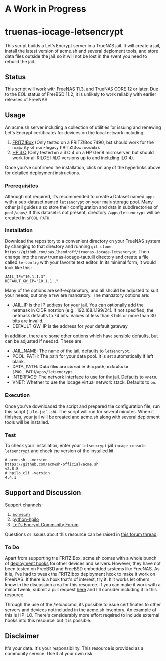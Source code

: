 # A Work in Progress
# truenas-iocage-letsencrypt
This script builds a Let's Encrypt server in a TrueNAS jail. It will create a jail, install the latest version of acme.sh and several deploment tools, and store data files outside the jail, so it will not be lost in the event you need to rebuild the jail.  

## Status
This script will work with FreeNAS 11.3, and TrueNAS CORE 12 or later. Due to the EOL status of FreeBSD 11.2, it is unlikely to work reliably with earlier releases of FreeNAS.

## Usage
An acme.sh server including a collection of utilities for issuing and renewing Let's Encrypt certificates for devices on the local network including:
1. [FRITZ!Box]() (Only tested on a FRITZ!Box 7490, but should work for the majority of non-legacy FRITZ!Box models).
2. [HP iLO]() (Only tested on a iLO 4 on a HP Gen8 microserver, but should work for all RILOE II/iLO versions up to and including iLO 4).

Once you've confirmed the installation, click on any of the hyperlinks above for detailed deployment instructions.

### Prerequisites

Although not required, it's recommended to create a Dataset named `apps` with a sub-dataset named `letsencrypt` on your main storage pool.  Many other jail guides also store their configuration and data in subdirectories of `pool/apps/` If this dataset is not present, directory `/apps/letsencrypt` will be created in `$POOL_PATH`.

### Installation

Download the repository to a convenient directory on your TrueNAS system by changing to that directory and running `git clone https://github.com/basilhendroff/truenas-iocage-letsencrypt`. Then change into the new truenas-iocage-tautulli directory and create a file called `le-config` with your favorite text editor. In its minimal form, it would look like this:

```
JAIL_IP="10.1.1.3"
DEFAULT_GW_IP="10.1.1.1"
```

Many of the options are self-explanatory, and all should be adjusted to suit your needs, but only a few are mandatory. The mandatory options are:

- JAIL_IP is the IP address for your jail. You can optionally add the netmask in CIDR notation (e.g., 192.168.1.199/24). If not specified, the netmask defaults to 24 bits. Values of less than 8 bits or more than 30 bits are invalid.
- DEFAULT_GW_IP is the address for your default gateway

In addition, there are some other options which have sensible defaults, but can be adjusted if needed. These are:

- JAIL_NAME: The name of the jail, defaults to `letsencrypt`.
- POOL_PATH: The path for your data pool. It is set automatically if left blank.
- DATA_PATH: Data files are stored in this path; defaults to `$POOL_PATH/apps/letsencrypt`.
- INTERFACE: The network interface to use for the jail. Defaults to `vnet0`.
- VNET: Whether to use the iocage virtual network stack. Defaults to `on`.

### Execution

Once you've downloaded the script and prepared the configuration file, run this script (`./le-jail.sh`). The script will run for several minutes. When it finishes, your jail will be created and acme.sh along with several deploment tools will be installed.

### Test

To check your installation, enter your `letsencrypt` jail `iocage console letsencrypt` and check the version of the installed kit.

```
# acme.sh --version
https://github.com/acmesh-official/acme.sh
v2.8.8
# hpilo_cli -version
4.4.1
```

## Support and Discussion

Support channels:
1. [acme.sh](https://github.com/acmesh-official/acme.sh)
2. [python-hpilo](https://github.com/seveas/python-hpilo)
3. [Let's Encrypt Community Forum](https://community.letsencrypt.org/)

Questions or issues about this resource can be raised in [this forum thread]().  

### To Do
Apart from supporting the FRITZ!Box, acme.sh comes with a whole bunch of [deployment hooks](https://github.com/acmesh-official/acme.sh/wiki/deployhooks) for other devices and servers. However, they have not been tested on FreeBSD and FreeBSD embedded systems like FreeNAS. As it is, I've had to tweak the FRITZ!box deployment hook to make it work on FreeNAS. If there is a hook that's of interest, try it. If it works let others know in the discussion area for this resource. If you can make it work with a minor tweak, submit a pull request [here](https://github.com/basilhendroff/truenas-iocage-letsencrypt) and I'll consider including it in this resource.

Through the use of the /reloadcmd, its possible to issue certificates to other servers and devices not included in the acme.sh inventory. An example of this is HP iLO. There's considerably more effort required to include external hooks into this resource, but it is possible.

## Disclaimer
It's your data. It's your responsibility. This resource is provided as a community service. Use it at your own risk.
